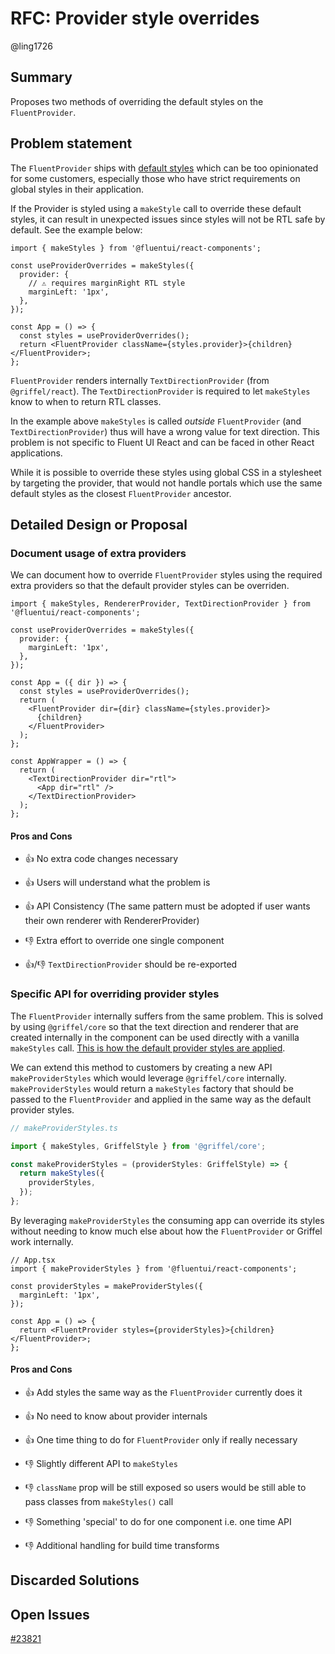 # RFC: Provider style overrides

@ling1726

## Summary

Proposes two methods of overriding the default styles on the `FluentProvider`.

## Problem statement

The `FluentProvider` ships with [default styles](https://github.com/microsoft/fluentui/blob/656f002f3062c0a7962fb23eb165dec64ecc1509/packages/react-components/react-provider/src/components/FluentProvider/useFluentProviderStyles.ts#L11-L18) which can be too opinionated for some customers, especially those who have
strict requirements on global styles in their application.

If the Provider is styled using a `makeStyle` call to override these default styles, it can result in unexpected issues since styles will not be RTL safe by default. See the example below:

```tsx
import { makeStyles } from '@fluentui/react-components';

const useProviderOverrides = makeStyles({
  provider: {
    // ⚠️ requires marginRight RTL style
    marginLeft: '1px',
  },
});

const App = () => {
  const styles = useProviderOverrides();
  return <FluentProvider className={styles.provider}>{children}</FluentProvider>;
};
```

`FluentProvider` renders internally `TextDirectionProvider` (from `@griffel/react`). The `TextDirectionProvider` is required to let `makeStyles` know to when to return RTL classes.

In the example above `makeStyles` is called *outside* `FluentProvider` (and `TextDirectionProvider`) thus will have a wrong value for text direction. This problem is not specific to Fluent UI React and can be faced in other React applications.

While it is possible to override these styles using global CSS in a stylesheet by targeting the provider, that would
not handle portals which use the same default styles as the closest `FluentProvider` ancestor.

## Detailed Design or Proposal

### Document usage of extra providers

We can document how to override `FluentProvider` styles using the required extra providers so that the
default provider styles can be overriden.

```tsx
import { makeStyles, RendererProvider, TextDirectionProvider } from '@fluentui/react-components';

const useProviderOverrides = makeStyles({
  provider: {
    marginLeft: '1px',
  },
});

const App = ({ dir }) => {
  const styles = useProviderOverrides();
  return (
    <FluentProvider dir={dir} className={styles.provider}>
      {children}
    </FluentProvider>
  );
};

const AppWrapper = () => {
  return (
    <TextDirectionProvider dir="rtl">
      <App dir="rtl" />
    </TextDirectionProvider>
  );
};
```

#### Pros and Cons

- 👍 No extra code changes necessary
- 👍 Users will understand what the problem is
- 👍 API Consistency (The same pattern must be adopted if user wants their own renderer with RendererProvider)

- 👎 Extra effort to override one single component
- 👍/👎 `TextDirectionProvider` should be re-exported

### Specific API for overriding provider styles

The `FluentProvider` internally suffers from the same problem. This is solved by using `@griffel/core` so that
the text direction and renderer that are created internally in the component can be used directly with a
vanilla `makeStyles` call. [This is how the default provider styles are applied](https://github.com/microsoft/fluentui/blob/656f002f3062c0a7962fb23eb165dec64ecc1509/packages/react-components/react-provider/src/components/FluentProvider/useFluentProviderStyles.ts#L23).

We can extend this method to customers by creating a new API `makeProviderStyles` which would leverage `@griffel/core`
internally. `makeProviderStyles` would return a `makeStyles` factory that should be passed to the `FluentProvider`
and applied in the same way as the default provider styles.

```ts
// makeProviderStyles.ts

import { makeStyles, GriffelStyle } from '@griffel/core';

const makeProviderStyles = (providerStyles: GriffelStyle) => {
  return makeStyles({
    providerStyles,
  });
};
```

By leveraging `makeProviderStyles` the consuming app can override its styles without needing to know much else
about how the `FluentProvider` or Griffel work internally.

```tsx
// App.tsx
import { makeProviderStyles } from '@fluentui/react-components';

const providerStyles = makeProviderStyles({
  marginLeft: '1px',
});

const App = () => {
  return <FluentProvider styles={providerStyles}>{children}</FluentProvider>;
};
```

#### Pros and Cons

- 👍 Add styles the same way as the `FluentProvider` currently does it
- 👍 No need to know about provider internals
- 👍 One time thing to do for `FluentProvider` only if really necessary

- 👎 Slightly different API to `makeStyles`
- 👎 `className` prop will be still exposed so users would be still able to pass classes from `makeStyles()` call
- 👎 Something 'special' to do for one component i.e. one time API
- 👎 Additional handling for build time transforms

## Discarded Solutions

## Open Issues

[#23821](https://github.com/microsoft/fluentui/issues/23821)
